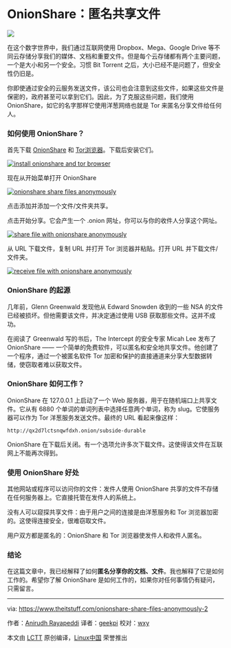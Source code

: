 OnionShare：匿名共享文件
======

![](http://www.theitstuff.com/wp-content/uploads/2017/12/OnionShare-Share-Files-Anonymously.jpg)

在这个数字世界中，我们通过互联网使用 Dropbox、Mega、Google Drive 等不同云存储分享我们的媒体、文档和重要文件。但是每个云存储都有两个主要问题，一个是大小和另一个安全。习惯 Bit Torrent 之后，大小已经不是问题了，但安全性仍旧是。

你即使通过安全的云服务发送文件，该公司也会注意到这些文件，如果这些文件是保密的，政府甚至可以拿到它们。因此，为了克服这些问题，我们使用 OnionShare，如它的名字那样它使用洋葱网络也就是 Tor 来匿名分享文件给任何人。

### 如何使用 **OnionShare**？

首先下载 [OnionShare][1] 和 [Tor浏览器][2]。下载后安装它们。

[![install onionshare and tor browser][3]][3]

现在从开始菜单打开 OnionShare

[![onionshare share files anonymously][4]][4]

点击添加并添加一个文件/文件夹共享。

点击开始分享。它会产生一个 .onion 网址，你可以与你的收件人分享这个网址。

[![share file with onionshare anonymously][5]][5]

从 URL 下载文件，复制 URL 并打开 Tor 浏览器并粘贴。打开 URL 并下载文件/文件夹。

[![receive file with onionshare anonymously][6]][6]

### OnionShare 的起源

几年前，Glenn Greenwald 发现他从 Edward Snowden 收到的一些 NSA 的文件已经被损坏。但他需要该文件，并决定通过使用 USB 获取那些文件。这并不成功。

在阅读了 Greenwald 写的书后，The Intercept 的安全专家 Micah Lee 发布了 OnionShare —— 一个简单的免费软件，可以匿名和安全地共享文件。他创建了一个程序，通过一个被匿名软件 Tor 加密和保护的直接通道来分享大型数据转储，使窃取者难以获取文件。

### OnionShare 如何工作？

OnionShare 在 127.0.0.1 上启动了一个 Web 服务器，用于在随机端口上共享文件。它从有 6880 个单词的单词列表中选择任意两个单词，称为 slug。它使服务器可以作为 Tor 洋葱服务发送文件。最终的 URL 看起来像这样：

```
http://qx2d7lctsnqwfdxh.onion/subside-durable
```

OnionShare 在下载后关闭。有一个选项允许多次下载文件。这使得该文件在互联网上不能再次得到。

### 使用 OnionShare 好处

其他网站或程序可以访问你的文件：发件人使用 OnionShare 共享的文件不存储在任何服务器上。它直接托管在发件人的系统上。

没有人可以窥探共享文件：由于用户之间的连接是由洋葱服务和 Tor 浏览器加密的。这使得连接安全，很难窃取文件。

用户双方都是匿名的：OnionShare 和 Tor 浏览器使发件人和收件人匿名。

### 结论

在这篇文章中，我已经解释了如何**匿名分享你的文档、文件**。我也解释了它是如何工作的。希望你了解 OnionShare 是如何工作的，如果你对任何事情仍有疑问，只需留言。


--------------------------------------------------------------------------------

via: https://www.theitstuff.com/onionshare-share-files-anonymously-2

作者：[Anirudh Rayapeddi][a]
译者：[geekpi](https://github.com/geekpi)
校对：[wxy](https://github.com/wxy)

本文由 [LCTT](https://github.com/LCTT/TranslateProject) 原创编译，[Linux中国](https://linux.cn/) 荣誉推出

[a]:https://www.theitstuff.com
[1]:https://onionshare.org/
[2]:https://www.torproject.org/projects/torbrowser.html.en
[3]:http://www.theitstuff.com/wp-content/uploads/2017/12/Icons.png
[4]:http://www.theitstuff.com/wp-content/uploads/2017/12/Onion-Share.png
[5]:http://www.theitstuff.com/wp-content/uploads/2017/12/With-Link.png
[6]:http://www.theitstuff.com/wp-content/uploads/2017/12/Tor.png
